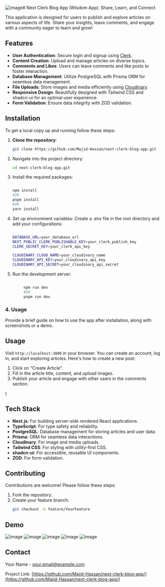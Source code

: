 ![image](https://github.com/user-attachments/assets/01df54da-72cd-4163-a440-7d80097b83ef)# Next Clerk Blog App (Wisdom App): Share, Learn, and Connect  

This application is designed for users to publish and explore articles on various aspects of life. Share your insights, leave comments, and engage with a community eager to learn and grow!  

## Features  
- **User Authentication**: Secure login and signup using [Clerk](https://clerk.dev).  
- **Content Creation**: Upload and manage articles on diverse topics.  
- **Comments and Likes**: Users can leave comments and like posts to foster interaction.  
- **Database Management**: Utilize PostgreSQL with Prisma ORM for seamless data management.  
- **File Uploads**: Store images and media efficiently using [Cloudinary](https://cloudinary.com).  
- **Responsive Design**: Beautifully designed with Tailwind CSS and shadcn-ui for an optimal user experience.  
- **Form Validation**: Ensure data integrity with ZOD validation.

## Installation  
To get a local copy up and running follow these steps:  

1. **Clone the repository**:  
   ```bash  
   git clone https://github.com/Majid-Hassan/next-clerk-blog-app.git

2. Navigate into the project directory:

   ```bash  
   cd next-clerk-blog-app.git
   
3. Install the required packages:

   ```bash
   
   npm install
   #OR
   pnpm install
   #OR
   yarn install

4. Set up environment variables: Create a .env file in the root directory and add your configurations:
   
    ```bash

    DATABASE_URL=your_database_url  
    NEXT_PUBLIC_CLERK_PUBLISHABLE_KEY=your_clerk_publish_key
    CLERK_SECRET_KEY=your_clerk_api_key

    CLOUDINARY_CLOUD_NAME=your_cloudinary_name
    CLOUDINARY_API_KEY=your_cloudinary_api_key
    CLOUDINARY_API_SECRET=your_cloudinary_api_secret

5. Run the development server:
   
    ```bash

         npm run dev
         #OR
         pnpm run dev


### 4. **Usage**  
Provide a brief guide on how to use the app after installation, along with screenshots or a demo.  

## Usage  

   Visit `http://localhost:3000` in your browser. You can create an account, log in, and start exploring articles. Here's how to create a new post:  
        
   1. Click on "Create Article".  
   2. Fill in the article title, content, and upload images.  
   3. Publish your article and engage with other users in the comments section.  
        
)

## Tech Stack  
- **Next.js**: For building server-side rendered React applications.  
- **TypeScript**: For type safety and reliability.  
- **PostgreSQL**: Database management for storing articles and user data.  
- **Prisma**: ORM for seamless data interactions.  
- **Cloudinary**: For image and media uploads.  
- **Tailwind CSS**: For styling with utility-first CSS.  
- **shadcn-ui**: For accessible, reusable UI components.  
- **ZOD**: For form validation.

## Contributing  
Contributions are welcome! Please follow these steps:  

1. Fork the repository.  
2. Create your feature branch:  
   ```bash  
   git checkout -b feature/YourFeature

## Demo

![image](https://github.com/user-attachments/assets/01df54da-72cd-4163-a440-7d80097b83ef)
![image](https://github.com/user-attachments/assets/5ce6a545-03d2-48c5-9344-c09bd73d6d67)
![image](https://github.com/user-attachments/assets/9ebd7cd9-c642-4c54-aafc-354622713f48)
![image](https://github.com/user-attachments/assets/1f456568-8195-4a0a-8b41-afffafb389c4)
![image](https://github.com/user-attachments/assets/547d8c1a-b164-41de-83c4-6171dfa71350)


## Contact  
Your Name - [your.email@example.com](mailto:majid.hafiz92@gmail.com)  

Project Link: [https://github.com/Majid-Hassan/next-clerk-blog-app/](https://github.com/Majid-Hassan/next-clerk-blog-app/)


